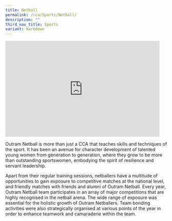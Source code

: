 ```yaml
---
title: Netball
permalink: /cca/Sports/Netball/
description: ""
third_nav_title: Sports
variant: markdown
---
```

<iframe allowfullscreen="true" height="299" width="480" frameborder="0" src="https://docs.google.com/presentation/d/e/2PACX-1vTT5LnDZHbDfj5lTflc4ZAdu5H5ijDN7582MPRuDsEU9HVGY_2hhYfY-rulZ1p8IAY0Ss3DrvjkAGpY/embed?start=false&amp;loop=false&amp;delayms=3000"></iframe>

Outram Netball is more than just a CCA that teaches skills and techniques of the sport. It has been an avenue for character development of talented young women from generation to generation, where they grow to be more than outstanding sportswomen, embodying the spirit of resilience and servant leadership.&nbsp;

Apart from their regular training sessions, netballers have a multitude of opportunities to gain exposure to competitive matches at the national level, and friendly matches with friends and alumni of Outram Netball. Every year, Outram Netball team participates in an array of major competitions that are highly recognised in the netball arena. The wide range of exposure was essential for the holistic growth of Outram Netballers. Team bonding activities were also strategically organised at various points of the year in order to enhance teamwork and camaraderie within the team.

